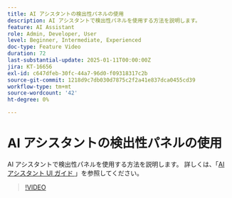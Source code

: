 ```yaml
---
title: AI アシスタントの検出性パネルの使用
description: AI アシスタントで検出性パネルを使用する方法を説明します。
feature: AI Assistant
role: Admin, Developer, User
level: Beginner, Intermediate, Experienced
doc-type: Feature Video
duration: 72
last-substantial-update: 2025-01-11T00:00:00Z
jira: KT-16656
exl-id: c647dfeb-30fc-44a7-96d0-f09318317c2b
source-git-commit: 1218d9c7db030d7875c2f2a41e837dca0455cd39
workflow-type: tm+mt
source-wordcount: '42'
ht-degree: 0%

---
```


# AI アシスタントの検出性パネルの使用

AI アシスタントで検出性パネルを使用する方法を説明します。 詳しくは、「[AI アシスタント UI ガイド ](https://experienceleague.adobe.com/en/docs/experience-platform/ai-assistant/ui-guide#use-discoverability)」を参照してください。

>[!VIDEO](https://video.tv.adobe.com/v/3440962/?learn=on&enablevpops)
